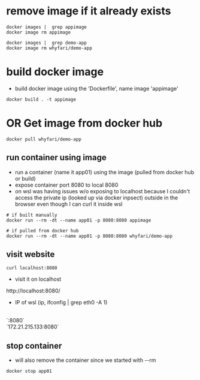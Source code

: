 # remove image if it already exists
```
docker images |  grep appimage
docker image rm appimage

docker images |  grep demo-app 
docker image rm whyfari/demo-app
```

# build docker image
- build docker image using the 'Dockerfile', name image 'appimage'
```
docker build . -t appimage
```

# OR Get image from docker hub 

```
docker pull whyfari/demo-app
```

## run container using image
- run a container (name it app01) using the image (pulled from docker hub or build)
- expose container port 8080 to local 8080
- on wsl was having issues w/o exposing to localhost because I couldn't access the private ip (looked up via docker inpsect) outside in the browser even though I can curl it inside wsl

```
# if built manually
docker run --rm -dt --name app01 -p 8080:8080 appimage

# if pulled from docker hub
docker run --rm -dt --name app01 -p 8080:8080 whyfari/demo-app
```

## visit website
```
curl localhost:8080
```
- visit it on localhost

http://localhost:8080/

- IP of wsl (ip, ifconfig | grep eth0 -A 1)
<br>
`<ip>:8080`
<br>
`172.21.215.133:8080`

## stop container 
- will also remove the container since we started with --rm
```
docker stop app01
```

